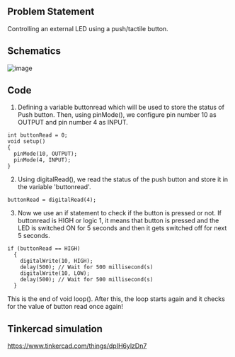 ## Problem Statement

Controlling an external LED using a push/tactile button.

## Schematics

![image](https://user-images.githubusercontent.com/85028192/124806466-5c270f80-df7a-11eb-9814-67104d5e9db8.png)

## Code

1. Defining a variable buttonread which will be used to store the status of Push button. Then, using pinMode(), we configure pin number 10 as OUTPUT and pin number 4 as INPUT.
```
int buttonRead = 0;
void setup()
{
  pinMode(10, OUTPUT);
  pinMode(4, INPUT);
}
```
2. Using digitalRead(), we read the status of the push button and store it in the variable 'buttonread'.
```
buttonRead = digitalRead(4);
```
3. Now we use an if statement to check if the button is pressed or not. If buttonread is HIGH or logic 1, it means that button is pressed and the LED is switched ON for 5 seconds and then it gets switched off for next 5 seconds.
```
if (buttonRead == HIGH)
  {
  	digitalWrite(10, HIGH);
  	delay(500); // Wait for 500 millisecond(s)
  	digitalWrite(10, LOW);
  	delay(500); // Wait for 500 millisecond(s)
  }
```
This is the end of void loop(). After this, the loop starts again and it checks for the value of button read once again!

## Tinkercad simulation

https://www.tinkercad.com/things/dpIH6ylzDn7
